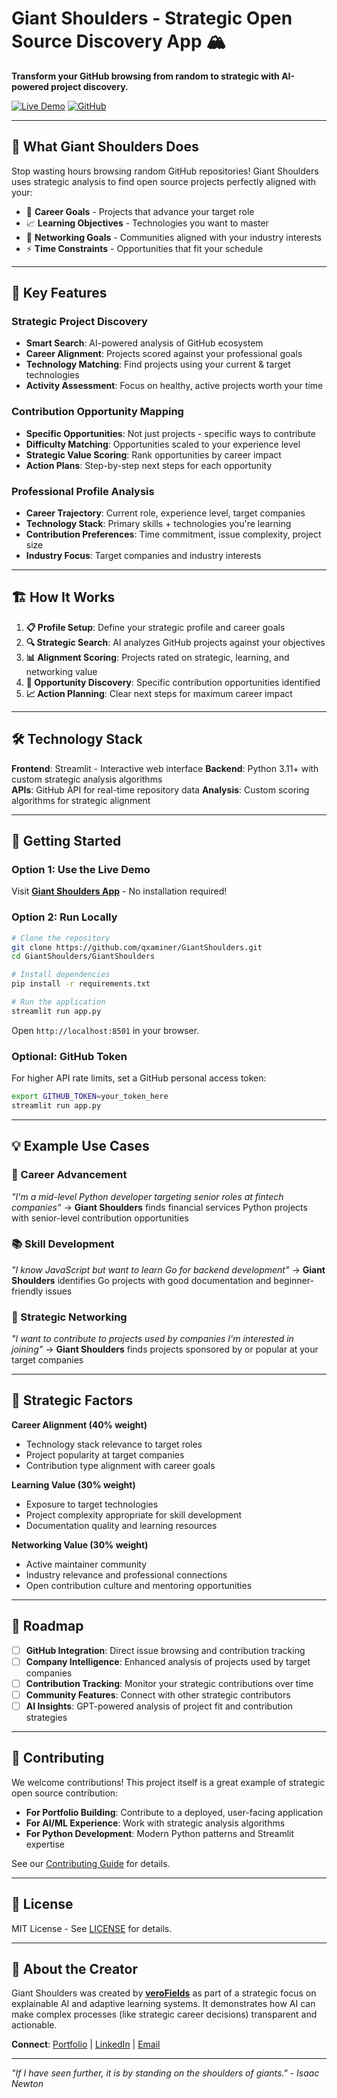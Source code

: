 # Giant Shoulders - Strategic Open Source Discovery App 🏔️

**Transform your GitHub browsing from random to strategic with AI-powered project discovery.**

[![Live Demo](https://img.shields.io/badge/Demo-Streamlit%20Cloud-FF4B4B?style=for-the-badge&logo=streamlit)](https://qxaminer-giant-shoulders.streamlit.app)
[![GitHub](https://img.shields.io/badge/GitHub-Repository-181717?style=for-the-badge&logo=github)](https://github.com/qxaminer/GiantShoulders)

---

## 🎯 **What Giant Shoulders Does**

Stop wasting hours browsing random GitHub repositories! Giant Shoulders uses strategic analysis to find open source projects perfectly aligned with your:

- 🎯 **Career Goals** - Projects that advance your target role
- 📈 **Learning Objectives** - Technologies you want to master  
- 🤝 **Networking Goals** - Communities aligned with your industry interests
- ⚡ **Time Constraints** - Opportunities that fit your schedule

---

## 🚀 **Key Features**

### **Strategic Project Discovery**
- **Smart Search**: AI-powered analysis of GitHub ecosystem
- **Career Alignment**: Projects scored against your professional goals
- **Technology Matching**: Find projects using your current & target technologies
- **Activity Assessment**: Focus on healthy, active projects worth your time

### **Contribution Opportunity Mapping**
- **Specific Opportunities**: Not just projects - specific ways to contribute
- **Difficulty Matching**: Opportunities scaled to your experience level
- **Strategic Value Scoring**: Rank opportunities by career impact
- **Action Plans**: Step-by-step next steps for each opportunity

### **Professional Profile Analysis**
- **Career Trajectory**: Current role, experience level, target companies
- **Technology Stack**: Primary skills + technologies you're learning
- **Contribution Preferences**: Time commitment, issue complexity, project size
- **Industry Focus**: Target companies and industry interests

---

## 🏗️ **How It Works**

1. **📋 Profile Setup**: Define your strategic profile and career goals
2. **🔍 Strategic Search**: AI analyzes GitHub projects against your objectives
3. **📊 Alignment Scoring**: Projects rated on strategic, learning, and networking value
4. **🎯 Opportunity Discovery**: Specific contribution opportunities identified
5. **📈 Action Planning**: Clear next steps for maximum career impact

---

## 🛠️ **Technology Stack**

**Frontend**: Streamlit - Interactive web interface
**Backend**: Python 3.11+ with custom strategic analysis algorithms  
**APIs**: GitHub API for real-time repository data
**Analysis**: Custom scoring algorithms for strategic alignment

---

## 🚀 **Getting Started**

### **Option 1: Use the Live Demo**
Visit **[Giant Shoulders App](https://qxaminer-giant-shoulders.streamlit.app)** - No installation required!

### **Option 2: Run Locally**

```bash
# Clone the repository
git clone https://github.com/qxaminer/GiantShoulders.git
cd GiantShoulders/GiantShoulders

# Install dependencies
pip install -r requirements.txt

# Run the application
streamlit run app.py
```

Open `http://localhost:8501` in your browser.

### **Optional: GitHub Token**
For higher API rate limits, set a GitHub personal access token:
```bash
export GITHUB_TOKEN=your_token_here
streamlit run app.py
```

---

## 💡 **Example Use Cases**

### **🎯 Career Advancement**
*"I'm a mid-level Python developer targeting senior roles at fintech companies"*
→ **Giant Shoulders** finds financial services Python projects with senior-level contribution opportunities

### **📚 Skill Development** 
*"I know JavaScript but want to learn Go for backend development"*
→ **Giant Shoulders** identifies Go projects with good documentation and beginner-friendly issues

### **🤝 Strategic Networking**
*"I want to contribute to projects used by companies I'm interested in joining"*
→ **Giant Shoulders** finds projects sponsored by or popular at your target companies

---

## 🎨 **Strategic Factors**

**Career Alignment (40% weight)**
- Technology stack relevance to target roles
- Project popularity at target companies
- Contribution type alignment with career goals

**Learning Value (30% weight)**  
- Exposure to target technologies
- Project complexity appropriate for skill development
- Documentation quality and learning resources

**Networking Value (30% weight)**
- Active maintainer community
- Industry relevance and professional connections
- Open contribution culture and mentoring opportunities

---

## 🔮 **Roadmap**

- [ ] **GitHub Integration**: Direct issue browsing and contribution tracking
- [ ] **Company Intelligence**: Enhanced analysis of projects used by target companies  
- [ ] **Contribution Tracking**: Monitor your strategic contributions over time
- [ ] **Community Features**: Connect with other strategic contributors
- [ ] **AI Insights**: GPT-powered analysis of project fit and contribution strategies

---

## 🤝 **Contributing**

We welcome contributions! This project itself is a great example of strategic open source contribution:

- **For Portfolio Building**: Contribute to a deployed, user-facing application
- **For AI/ML Experience**: Work with strategic analysis algorithms
- **For Python Development**: Modern Python patterns and Streamlit expertise

See our [Contributing Guide](CONTRIBUTING.md) for details.

---

## 📄 **License**

MIT License - See [LICENSE](LICENSE) for details.

---

## 🎯 **About the Creator**

Giant Shoulders was created by **[veroFields](https://github.com/qxaminer)** as part of a strategic focus on explainable AI and adaptive learning systems. It demonstrates how AI can make complex processes (like strategic career decisions) transparent and actionable.

**Connect**: [Portfolio](https://qxaminer.github.io) | [LinkedIn](https://linkedin.com/in/verofields) | [Email](mailto:hello@verofields.dev)

---

*"If I have seen further, it is by standing on the shoulders of giants." - Isaac Newton*
